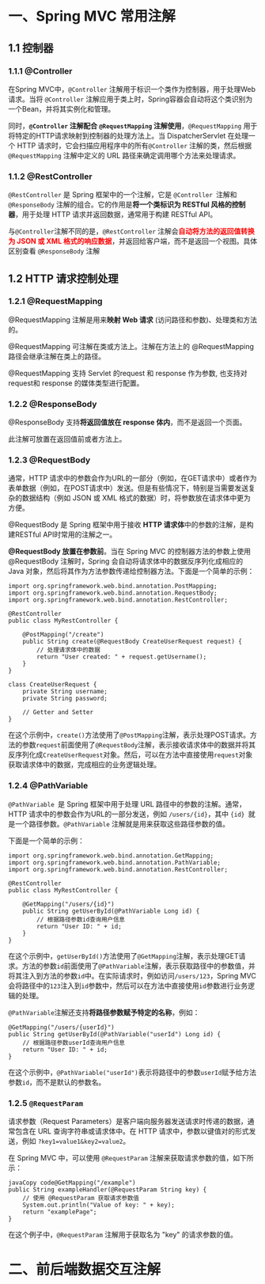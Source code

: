 

# 一、Spring MVC 常用注解

## 1.1 控制器

### 1.1.1 @Controller

在Spring MVC中，`@Controller` 注解用于标识一个类作为控制器，用于处理Web请求。当将 `@Controller` 注解应用于类上时，Spring容器会自动将这个类识别为一个Bean，并将其实例化和管理。

同时，**`@Controller` 注解配合 `@RequestMapping` 注解使用**，`@RequestMapping` 用于将特定的HTTP请求映射到控制器的处理方法上。当 DispatcherServlet 在处理一个 HTTP 请求时，它会扫描应用程序中的所有`@Controller` 注解的类，然后根据 `@RequestMapping` 注解中定义的 URL 路径来确定调用哪个方法来处理请求。





### 1.1.2 @RestController

`@RestController` 是 Spring 框架中的一个注解，它是 `@Controller `注解和 `@ResponseBody` 注解的组合。它的作用是**将一个类标识为 RESTful 风格的控制器**，用于处理 HTTP 请求并返回数据，通常用于构建 RESTful API。

与`@Controller`注解不同的是，`@RestController` 注解会<font color="red">**自动将方法的返回值转换为 JSON 或 XML 格式的响应数据**</font>，并返回给客户端，而不是返回一个视图。具体区别查看 `@ResponseBody` 注解







## 1.2 HTTP 请求控制处理

### 1.2.1 @RequestMapping

@RequestMapping 注解是用来**映射 Web 请求** (访问路径和参数)、处理类和方法的。

@RequestMapping 可注解在类或方法上。注解在方法上的 @RequestMapping 路径会继承注解在类上的路径。

@RequestMapping 支持 Servlet 的request 和 response 作为参数, 也支持对request和 response 的媒体类型进行配置。



### 1.2.2 @ResponseBody 

@ResponseBody 支持**将返回值放在 response 体内**，而不是返回一个页面。

此注解可放置在返回值前或者方法上。



### 1.2.3 @RequestBody

通常，HTTP 请求中的参数会作为URL的一部分（例如，在GET请求中）或者作为表单数据（例如，在POST请求中）发送。但是有些情况下，特别是当需要发送复杂的数据结构（例如 JSON 或 XML 格式的数据）时，将参数放在请求体中更为方便。

@RequestBody 是 Spring 框架中用于接收 **HTTP 请求体**中的参数的注解，是构建RESTful API时常用的注解之一。

**@RequestBody 放置在参数前**。当在 Spring MVC 的控制器方法的参数上使用 @RequestBody 注解时，Spring 会自动将请求体中的数据反序列化成相应的 Java 对象，然后将其作为方法参数传递给控制器方法。下面是一个简单的示例：

```
import org.springframework.web.bind.annotation.PostMapping;
import org.springframework.web.bind.annotation.RequestBody;
import org.springframework.web.bind.annotation.RestController;

@RestController
public class MyRestController {

    @PostMapping("/create")
    public String create(@RequestBody CreateUserRequest request) {
        // 处理请求体中的数据
        return "User created: " + request.getUsername();
    }
}

class CreateUserRequest {
    private String username;
    private String password;
    
    // Getter and Setter
}

```

在这个示例中，`create()`方法使用了`@PostMapping`注解，表示处理POST请求。方法的参数`request`前面使用了`@RequestBody`注解，表示接收请求体中的数据并将其反序列化成`CreateUserRequest`对象。然后，可以在方法中直接使用`request`对象获取请求体中的数据，完成相应的业务逻辑处理。





### 1.2.4  @PathVariable

`@PathVariable `是 Spring 框架中用于处理 URL 路径中的参数的注解。通常，HTTP 请求中的参数会作为URL的一部分发送，例如 `/users/{id}`，其中 `{id} `就是一个路径参数。`@PathVariable` 注解就是用来获取这些路径参数的值。

下面是一个简单的示例：

```
import org.springframework.web.bind.annotation.GetMapping;
import org.springframework.web.bind.annotation.PathVariable;
import org.springframework.web.bind.annotation.RestController;

@RestController
public class MyRestController {

    @GetMapping("/users/{id}")
    public String getUserById(@PathVariable Long id) {
        // 根据路径参数id查询用户信息
        return "User ID: " + id;
    }
}
```

在这个示例中，`getUserById()`方法使用了`@GetMapping`注解，表示处理GET请求。方法的参数`id`前面使用了`@PathVariable`注解，表示获取路径中的参数值，并将其注入到方法的参数`id`中。在实际请求时，例如访问`/users/123`，Spring MVC会将路径中的`123`注入到`id`参数中，然后可以在方法中直接使用`id`参数进行业务逻辑的处理。





`@PathVariable`注解还支持**将路径参数赋予特定的名称**，例如：

```
@GetMapping("/users/{userId}")
public String getUserById(@PathVariable("userId") Long id) {
    // 根据路径参数userId查询用户信息
    return "User ID: " + id;
}
```

在这个示例中，`@PathVariable("userId")`表示将路径中的参数`userId`赋予给方法参数`id`，而不是默认的参数名。



### 1.2.5  `@RequestParam` 

请求参数（Request Parameters）是客户端向服务器发送请求时传递的数据，通常包含在 URL 查询字符串或请求体中。在 HTTP 请求中，参数以键值对的形式发送，例如 `?key1=value1&key2=value2`。

在 Spring MVC 中，可以使用 `@RequestParam` 注解来获取请求参数的值，如下所示：

```
javaCopy code@GetMapping("/example")
public String exampleHandler(@RequestParam String key) {
    // 使用 @RequestParam 获取请求参数值
    System.out.println("Value of key: " + key);
    return "examplePage";
}
```

在这个例子中，`@RequestParam` 注解用于获取名为 "key" 的请求参数的值。



# 二、前后端数据交互注解